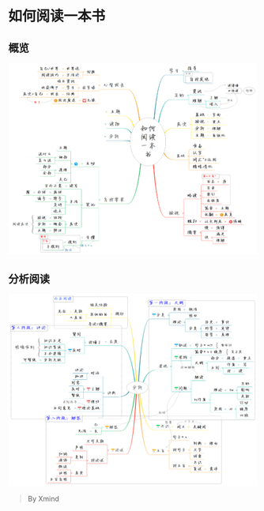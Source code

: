 # 如何阅读一本书

## 概览
![总](../assets/how_to_read_a_book.png)

## 分析阅读
![分析](../assets/analysis_read.png)

> By Xmind
